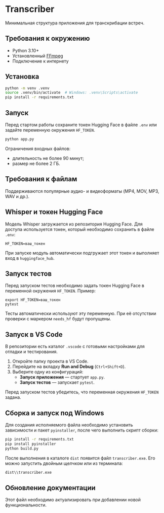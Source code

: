 # Transcriber

Минимальная структура приложения для транскрибации встреч.

## Требования к окружению

- Python 3.10+
- Установленный [FFmpeg](https://ffmpeg.org/)
- Подключение к интернету

## Установка

```bash
python -m venv .venv
source .venv/bin/activate  # Windows: .venv\Scripts\activate
pip install -r requirements.txt
```

## Запуск

Перед стартом работы сохраните токен Hugging Face в файле `.env` или задайте
переменную окружения `HF_TOKEN`.

```bash
python app.py
```

Ограничения входных файлов:

- длительность не более 90 минут;
- размер не более 2 ГБ.

## Требования к файлам

Поддерживаются популярные аудио- и видеоформаты (MP4, MOV, MP3, WAV и др.).

## Whisper и токен Hugging Face

Модель Whisper загружается из репозитория Hugging Face. Для доступа
используется токен, который необходимо сохранить в файле `.env`:

```
HF_TOKEN=ваш_токен
```

При запуске модуль автоматически подгружает этот токен и выполняет вход в
`huggingface_hub`.

## Запуск тестов
Перед запуском тестов необходимо задать токен Hugging Face в переменной
окружения `HF_TOKEN`. Пример:

```
export HF_TOKEN=ваш_токен
pytest
```

Тесты автоматически используют эту переменную. При её отсутствии проверки
с маркером `needs_hf` будут пропущены.

## Запуск в VS Code

В репозитории есть каталог `.vscode` с готовыми настройками для отладки и тестирования.

1. Откройте папку проекта в VS Code.
2. Перейдите на вкладку **Run and Debug** (`Ctrl+Shift+D`).
3. Выберите одну из конфигураций:
   - **Запуск приложения** — стартует `app.py`.
   - **Запуск тестов** — запускает `pytest`.

Перед запуском тестов убедитесь, что переменная окружения `HF_TOKEN` задана.


## Сборка и запуск под Windows

Для создания исполняемого файла необходимо установить зависимости и пакет
`pyinstaller`, после чего выполнить скрипт сборки:

```bash
pip install -r requirements.txt
pip install pyinstaller
python build.py
```

После выполнения в каталоге `dist` появится файл `transcriber.exe`. Его
можно запустить двойным щелчком или из терминала:

```bash
dist\\transcriber.exe
```

## Обновление документации

Этот файл необходимо актуализировать при добавлении новой функциональности.

